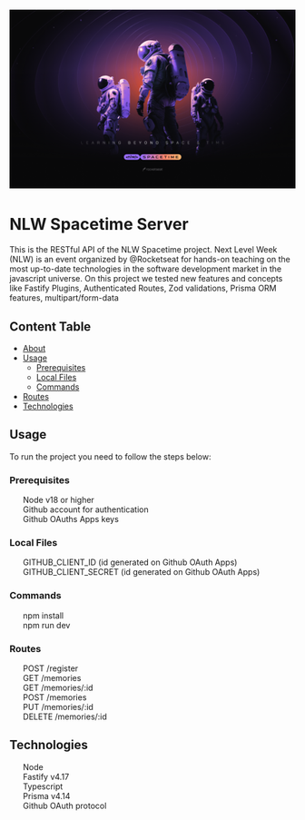 <h1 align="center">
    <img alt="NextLevelWeek" title="#NextLevelWeek" src="./nlw-banner.png" />
</h1>

<div id="about" />

# NLW Spacetime Server

<p>
This is the RESTful API of the NLW Spacetime project. Next Level Week (NLW) is an event organized by @Rocketseat for hands-on teaching on the most up-to-date technologies in the software development market in the javascript universe.
On this project we tested new features and concepts like Fastify Plugins, Authenticated Routes, Zod validations, Prisma ORM features, multipart/form-data
</p>

## Content Table
<!--ts-->
   * [About](#about)
   * [Usage](#usage)
      * [Prerequisites](#prerequisites)
      * [Local Files](#local-files)
      * [Commands](#commands)
   * [Routes](#routes)
   * [Technologies](#technologies)
<!--te-->

## Usage
<p id="usage">To run the project you need to follow the steps below:</p>

### Prerequisites
<ul style="list-style-type: none;" id="prerequisites">
  <li>Node v18 or higher</li>
  <li>Github account for authentication</li>
  <li>Github OAuths Apps keys</li>
</ul>

### Local Files
<ul style="list-style-type: none;" id="local-files">
  <li>GITHUB_CLIENT_ID (id generated on Github OAuth Apps)</li>
  <li>GITHUB_CLIENT_SECRET (id generated on Github OAuth Apps)</li>
</ul>

### Commands
<ul style="list-style-type: none;" id="local-files">
  <li>npm install</li>
  <li>npm run dev</li>
</ul>

### Routes
<ul style="list-style-type: none;" id="routes">
  <li>POST /register</li>
  <li>GET /memories</li>
  <li>GET /memories/:id</li>
  <li>POST /memories</li>
  <li>PUT /memories/:id</li>
  <li>DELETE /memories/:id</li>
</ul>

## Technologies
<ul style="list-style-type: none;" id="technologies">
  <li>Node</li>
  <li>Fastify v4.17</li>
  <li>Typescript</li>
  <li>Prisma v4.14</li>
  <li>Github OAuth protocol</li>
</ul>



